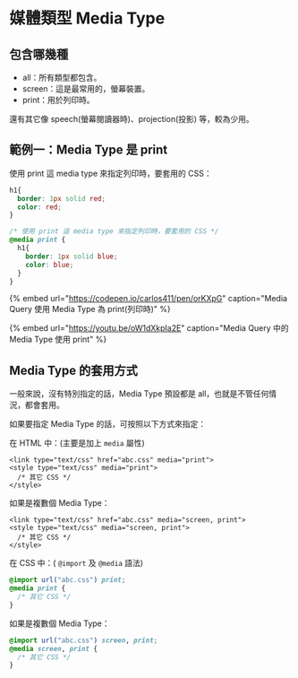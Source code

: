 # 媒體類型 Media Type

## 包含哪幾種

* all：所有類型都包含。
* screen：這是最常用的，螢幕裝置。
* print：用於列印時。

還有其它像 speech\(螢幕閱讀器時\)、projection\(投影\) 等，較為少用。

## 範例一：Media Type 是 print

使用 print 這 media type 來指定列印時，要套用的 CSS：

```css
h1{
  border: 1px solid red;
  color: red;
}

/* 使用 print 這 media type 來指定列印時，要套用的 CSS */
@media print {
  h1{
    border: 1px solid blue;
    color: blue;
  }
}
```

{% embed url="https://codepen.io/carlos411/pen/orKXpG" caption="Media Query 使用 Media Type 為 print\(列印時\)" %}

{% embed url="https://youtu.be/oW1dXkpIa2E" caption="Media Query 中的 Media Type 使用 print" %}

## Media Type 的套用方式

一般來說，沒有特別指定的話，Media Type 預設都是 all，也就是不管任何情況，都會套用。

如果要指定 Media Type 的話，可按照以下方式來指定：

在 HTML 中：\(主要是加上 `media` 屬性\)

```markup
<link type="text/css" href="abc.css" media="print">
<style type="text/css" media="print">
  /* 其它 CSS */
</style>
```

如果是複數個 Media Type：

```markup
<link type="text/css" href="abc.css" media="screen, print">
<style type="text/css" media="screen, print">
  /* 其它 CSS */
</style>
```

在 CSS 中：\( `@import` 及 `@media` 語法\)

```css
@import url("abc.css") print;
@media print {
  /* 其它 CSS */
}
```

如果是複數個 Media Type：

```css
@import url("abc.css") screen, print;
@media screen, print {
  /* 其它 CSS */
}
```

